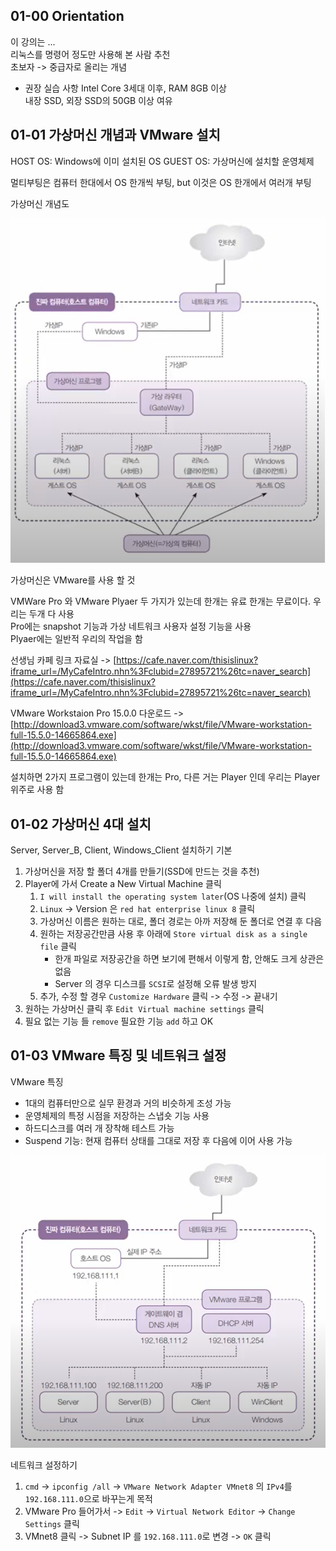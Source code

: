 ## 01-00 Orientation

이 강의는 ...  
리눅스를 명령어 정도만 사용해 본 사람 추천  
초보자 -> 중급자로 올리는 개념

- 권장 실습 사항
    Intel Core 3세대 이후, RAM 8GB 이상  
    내장 SSD, 외장 SSD의 50GB 이상 여유

## 01-01 가상머신 개념과 VMware 설치

HOST OS: Windows에 이미 설치된 OS
GUEST OS: 가상머신에 설치할 운영체제

멀티부팅은 컴퓨터 한대에서 OS 한개씩 부팅, but 이것은 OS 한개에서 여러개 부팅

가상머신 개념도

![가상머신 개념](./assets/01%20가상머신%20개념.png)

가상머신은 VMware를 사용 할 것

VMWare Pro 와 VMware Plyaer 두 가지가 있는데 한개는 유료 한개는 무료이다.
우리는 두개 다 사용  
Pro에는 snapshot 기능과 가상 네트워크 사용자 설정 기능을 사용  
Plyaer에는 일반적 우리의 작업을 함

선생님 카페 링크 자료실 -> [https://cafe.naver.com/thisislinux?iframe_url=/MyCafeIntro.nhn%3Fclubid=27895721%26tc=naver_search](https://cafe.naver.com/thisislinux?iframe_url=/MyCafeIntro.nhn%3Fclubid=27895721%26tc=naver_search)

VMware Workstaion Pro 15.0.0 다운로드 -> [http://download3.vmware.com/software/wkst/file/VMware-workstation-full-15.5.0-14665864.exe](http://download3.vmware.com/software/wkst/file/VMware-workstation-full-15.5.0-14665864.exe)

설치하면 2가지 프로그램이 있는데 한개는 Pro, 다른 거는 Player 인데 우리는 Player 위주로 사용 함

## 01-02 가상머신 4대 설치

Server, Server_B, Client, Windows_Client 설치하기 기본

1. 가상머신을 저장 할 폴더 4개를 만들기(SSD에 만드는 것을 추천)
2. Player에 가서 Create a New Virtual Machine 클릭
    1. `I will install the operating system later`(OS 나중에 설치) 클릭
    2. `Linux` -> Version 은 `red hat enterprise linux 8` 클릭
    3. 가상머신 이름은 원하는 대로, 폴더 경로는 아까 저장해 둔 폴더로 연결 후 다음
    4. 원하는 저장공간만큼 사용 후 아래에 `Store virtual disk as a single file` 클릭
       - 한개 파일로 저장공간을 하면 보기에 편해서 이렇게 함, 안해도 크게 상관은 없음
       - Server 의 경우 디스크를 `SCSI`로 설정해 오류 발생 방지
    5. 추가, 수정 할 경우 `Customize Hardware` 클릭 -> 수정 -> 끝내기
3. 원하는 가상머신 클릭 후 `Edit Virtual machine settings` 클릭
4. 필요 없는 기능 들 `remove` 필요한 기능 `add` 하고 OK

## 01-03 VMware 특징 및 네트워크 설정

VMware 특징

- 1대의 컴퓨터만으로 실무 환경과 거의 비슷하게 조성 가능
- 운영체제의 특정 시점을 저장하는 스냅숏 기능 사용
- 하드디스크를 여러 개 장착해 테스트 가능
- Suspend 기능: 현재 컴퓨터 상태를 그대로 저장 후 다음에 이어 사용 가능

![가상머신 IP 주소 개념](./assets/01%20가상머신%20IP%20주소.png)

네트워크 설정하기

1. `cmd` -> `ipconfig /all` -> `VMware Network Adapter VMnet8` 의 `IPv4`를 `192.168.111.0`으로 바꾸는게 목적
2. VMware Pro 들어가서 -> `Edit` -> ``Virtual Network Editor`` -> `Change Settings` 클릭
3. VMnet8 클릭 -> Subnet IP 를 `192.168.111.0`로 변경 -> `OK` 클릭